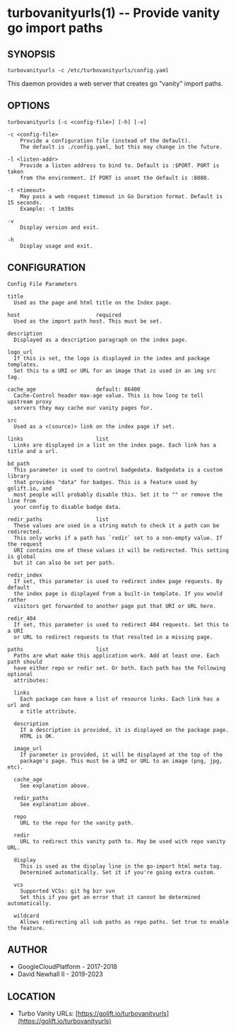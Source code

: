 turbovanityurls(1) -- Provide vanity go import paths
===

SYNOPSIS
---
`turbovanityurls -c /etc/turbovanityurls/config.yaml`

This daemon provides a web server that creates go "vanity" import paths.

OPTIONS
---
`turbovanityurls [-c <config-file>] [-h] [-v]`

    -c <config-file>
        Provide a configuration file (instead of the default).
        The default is ./config.yaml, but this may change in the future.

    -l <listen-addr>
        Provide a listen address to bind to. Default is :$PORT. PORT is taken
        from the environment. If PORT is unset the default is :8080.

    -t <timeout>
        May pass a web request timeout in Go Duration format. Default is 15 seconds.
        Example: -t 1m30s

    -v
        Display version and exit.

    -h
        Display usage and exit.

CONFIGURATION
---

`Config File Parameters`

    title
      Used as the page and html title on the Index page.

    host                        required
      Used as the import path host. This must be set.

    description
      Displayed as a description paragraph on the index page.

    logo_url
      If this is set, the logo is displayed in the index and package templates.
      Set this to a URI or URL for an image that is used in an img src tag.

    cache_age                   default: 86400
      Cache-Control header max-age value. This is how long to tell upstream proxy
      servers they may cache our vanity pages for.

    src
      Used as a <(source)> link on the index page if set.

    links                       list
      Links are displayed in a list on the index page. Each link has a title and a url.

    bd_path
      This parameter is used to control badgedata. Badgedata is a custom library
      that provides "data" for badges. This is a feature used by golift.io, and
      most people will probably disable this. Set it to "" or remove the line from
      your config to disable badge data.

    redir_paths                 list
      These values are used in a string match to check it a path can be redirected.
      This only works if a path has `redir` set to a non-empty value. If the request
      URI contains one of these values it will be redirected. This setting is global
      but it can also be set per path.

    redir_index
      If set, this parameter is used to redirect index page requests. By default
      the index page is displayed from a built-in template. If you would rather
      visitors get forwarded to another page put that URI or URL here.

    redir_404
      If set, this parameter is used to redirect 404 requests. Set this to a URI
      or URL to redirect requests to that resulted in a missing page.

    paths                       list
      Paths are what make this application work. Add at least one. Each path should
      have either repo or redir set. Or both. Each path has the following optional
      attributes:

      links
        Each package can have a list of resource links. Each link has a url and
        a title attribute.

      description
        If a description is provided, it is displayed on the package page.
        HTML is OK.

      image_url
        If parameter is provided, it will be displayed at the top of the
        package's page. This must be a URI or URL to an image (png, jpg, etc).

      cache_age
        See explanation above.

      redir_paths
        See explanation above.

      repo
        URL to the repo for the vanity path.

      redir
        URL to redirect this vanity path to. May be used with repo vanity URL.

      display
        This is used as the display line in the go-import html meta tag.
        Determined automatically. Set it if you're going extra custom.

      vcs
        Supported VCSs: git hg bzr svn
        Set this if you get an error that it cannot be determined automatically.

      wildcard
        Allows redirecting all sub paths as repo paths. Set true to enable the feature.

AUTHOR
---
*   GoogleCloudPlatform - 2017-2018
*   David Newhall II    - 2019-2023

LOCATION
---
*   Turbo Vanity URLs: [https://golift.io/turbovanityurls](https://golift.io/turbovanityurls)

